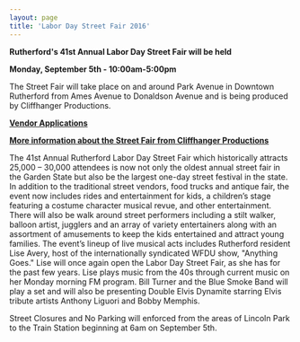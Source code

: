 ```yaml
---
layout: page
title: 'Labor Day Street Fair 2016'
---
```

 
**Rutherford's 41st Annual Labor Day Street Fair will be held**

**Monday, September 5th - 10:00am-5:00pm**

The Street Fair will take place on and around Park Avenue in Downtown Rutherford from Ames Avenue to Donaldson Avenue and is being produced by Cliffhanger Productions. 

[**Vendor Applications**](http://myemail.constantcontact.com/VENDOR-APPLICATIONS---RUTHERFORD-LABOR-DAY-STREET-FAIR.html?soid=1102365225387&aid=Aa5G9nGeB8g)

[**More information about the Street Fair from Cliffhanger Productions**](http://rutherfordstreetfair.com/)

The 41st Annual Rutherford Labor Day Street Fair which historically attracts 25,000 – 30,000 attendees is now not only the oldest annual street fair in the Garden State but also be the largest one-day street festival in the state. In addition to the traditional street vendors, food trucks and antique fair, the event now includes rides and entertainment for kids, a children’s stage featuring a costume character musical revue, and other entertainment. There will also be walk around street performers including a stilt walker, balloon artist, jugglers and an array of variety entertainers along with an assortment of amusements to keep the kids entertained and attract young families. The event’s lineup of live musical acts includes
Rutherford resident Lise Avery, host of the internationally syndicated WFDU show, "Anything Goes."  Lise will once again open the Labor Day Street Fair, as she has for the past few years.  Lise plays music from the 40s through current music on her Monday morning FM program. Bill Turner and the Blue Smoke Band will play a set and will also be presenting Double Elvis Dynamite starring Elvis tribute artists Anthony Liguori and Bobby Memphis. 

Street Closures and No Parking will enforced from the areas of Lincoln Park to the Train Station beginning at 6am on September 5th. 
